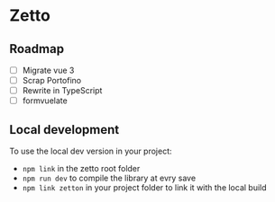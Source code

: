 # Zetto

## Roadmap

- [ ] Migrate vue 3
- [ ] Scrap Portofino
- [ ] Rewrite in TypeScript
- [ ] formvuelate

## Local development

To use the local dev version in your project:

- `npm link` in the zetto root folder
- `npm run dev` to compile the library at evry save
- `npm link zetton` in your project folder to link it with the local build
